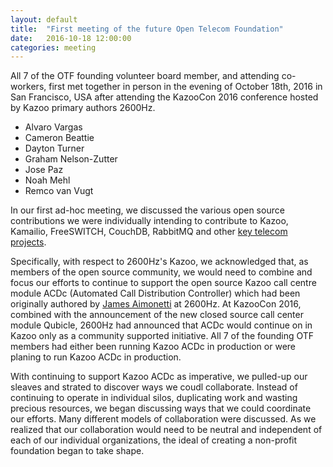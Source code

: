 ```yaml
---
layout: default
title:  "First meeting of the future Open Telecom Foundation"
date:   2016-10-18 12:00:00
categories: meeting
---
```


All 7 of the OTF founding volunteer board member, and attending co-workers, first met together in person in the evening of October 18th, 2016 in San Francisco, USA after attending the KazooCon 2016 conference hosted by Kazoo primary authors 2600Hz. 

* Alvaro Vargas
* Cameron Beattie
* Dayton Turner
* Graham Nelson-Zutter
* Jose Paz
* Noah Mehl
* Remco van Vugt

In our first ad-hoc meeting, we discussed the various open source contributions we were individually intending to contribute to Kazoo, Kamailio, FreeSWITCH, CouchDB, RabbitMQ and other [key telecom projects](/projects.html). 

Specifically, with respect to 2600Hz's Kazoo, we acknowledged that, as members of the open source community, we would need to combine and focus our efforts to continue to support the open source Kazoo call centre module ACDc (Automated Call Distribution Controller) which had been originally authored by [James Aimonetti](https://github.com/jamesaimonetti) at 2600Hz. At KazooCon 2016, combined with the announcement of the new closed source call center module Qubicle, 2600Hz had announced that ACDc would continue on in Kazoo only as a community supported initiative. All 7 of the founding OTF members had either been running Kazoo ACDc in production or were planing to run Kazoo ACDc in production. 

With continuing to support Kazoo ACDc as imperative, we pulled-up our sleaves and strated to discover ways we coudl collaborate. Instead of continuing to operate in individual silos, duplicating work and wasting precious resources, we began discussing ways that we could coordinate our efforts. Many different models of collaboration were discussed. As we realized that our collaboration would need to be neutral and independent of each of our individual organizations, the ideal of creating a non-profit foundation began to take shape. 
